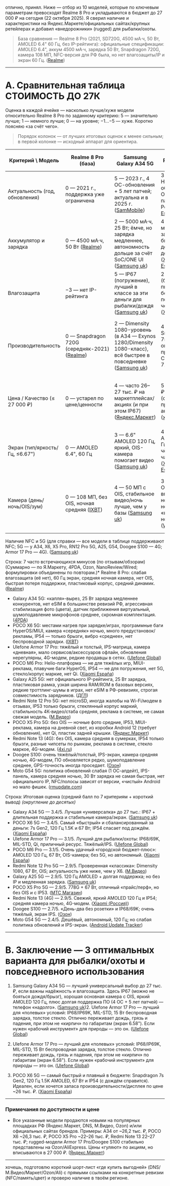 отлично, принял. Ниже — отбор из 10 моделей, которые по ключевым параметрам превосходят Realme 8 Pro и укладываются в бюджет до 27 000 ₽ на сегодня (22 октября 2025). Я сверил наличие и характеристики на Яндекс.Маркете/официальных сайтах/крупных ретейлерах и добавил «внедорожники» (rugged) для рыбалки/охоты.

> База сравнения — Realme 8 Pro (2021, SD720G, 4500 мА·ч, 50 Вт, AMOLED 6.4" 60 Гц, без IP-рейтинга): официальные спецификации: AMOLED 6.4", аккум 4500 мА·ч, зарядка 50 Вт, Snapdragon 720G, камера 108 МП, NFC-версия для РФ была, но нет влагозащиты/IP и экран 60 Гц. ([Realme][1])

---

# A. Сравнительная таблица СТОИМОСТЬ ДО 27К

Оценка в каждой ячейке — насколько лучше/хуже модели относительно Realme 8 Pro по заданному критерию: 5 — значительно лучше; 1 — немного лучше; 0 — на уровне; −1…−5 — хуже. Коротко поясняю «за счёт чего».

> Порядок колонок — от лучших итоговых оценок к менее сильным; в первой колонке — исходный аппарат для ориентира.



| Критерий \ Модель                  | Realme 8 Pro (база)                              | Samsung Galaxy A34 5G                                                                                           | POCO X6 5G                                                                                    | Ulefone Armor 17 Pro                                                                                               | POCO M6 Pro (4G)                                                                                            | Samsung Galaxy A25 5G                                                          | Redmi Note 12 Pro 5G                                                                 | POCO X5 Pro 5G                                                                         | Redmi Note 13 (4G)                                                                             | Doogee S100                                                                  | Moto G54 5G                                                                                          |
| ---------------------------------- | ---------------------------------------------------- | ------------------------------------------------------------------------------------------------------------------- | ------------------------------------------------------------------------------------------------- | ---------------------------------------------------------------------------------------------------------------------- | --------------------------------------------------------------------------------------------------------------- | ---------------------------------------------------------------------------------- | ---------------------------------------------------------------------------------------- | ------------------------------------------------------------------------------------------ | -------------------------------------------------------------------------------------------------- | -------------------------------------------------------------------------------- | -------------------------------------------------------------------------------------------------------- |
| Актуальность (год, обновления) | 0 — 2021 г., поддержка уже ограничена                | 5 — 2023 г., 4 ОС-обновления + 5 лет патчей; актуальна и в 2025 г. ([SamMobile][2])                         | 3 — 2024 г., HyperOS/MIUI, обычно до 3 ОС + ~4 года патчей (по Poco) ([Xiaomi España][3]) | 2 — 2023 г. rugged-линейка, получает апдейты, но нерегулярно (бренд нишевой) ([Ulefone Global][4])                     | 2 — 2024 г., свежий, есть HyperOS/MIUI, типично 2–3 ОС/4 года патчей ([Xiaomi España][5])                       | 3 — 2023 г., длинная поддержка А-серии (больше, чем у базовой) ([Samsung uk][6])   | 2 — 2022/23 г., всё ещё актуален, но цикл короче Самсунга ([М.Видео][7])                 | 2 — 2023 г., ещё актуален, но цикл короче Samsung ([МТС Магазин][8])                       | 3 — 2024 г., свежая линейка, HyperOS, IP54 ([Xiaomi (Россия)][9])                                  | 1 — 2023 г., нишевый бренд, апдейты нерегулярны ([Озон][10])                     | 0/−1 — 2023 г., обычно 1 ОС-апдейт, дальше патчи; быстро EoL ([rmupdate.com][11])                    |
| Аккумулятор и зарядка          | 0 — 4500 мА·ч, 50 Вт ([Realme][1])                   | 2 — 5000 мА·ч, 25 Вт; ёмче, но зарядка медленнее, автономность дольше за счёт SoC/ONE UI ([Samsung uk][12])         | 4 — 5100 мА·ч, 67 Вт; заметно быстрее и дольше держит ([Xiaomi España][13])               | 4 — 5380 мА·ч + 66 Вт + **15 Вт Qi; прочный корпус, хорош для поля/леда ([AliExpress][14])                     | 4 — 5000 мА·ч, 67 Вт, энергоэффективный Helio G99-U, часто держит дольше ([Xiaomi España][5])           | 2 — 5000 мА·ч, 25 Вт; автономность неплохая, но зарядка скромная ([Samsung uk][6]) | 3 — 5000 мА·ч, 67 Вт; заметно быстрее и сопоставимо по времени работы ([М.Видео][7]) | 3 — 5000 мА·ч, 67 Вт; быстрый «подпит» ([DNS Shop][15])                                | 3 — 5000 мА·ч, 33–67 Вт в линейке; ощутимо лучше базы по ёмкости/часто по зарядке ([DNS Shop][16]) | 5 — 10 800 мА·ч + 66 Вт; кратно дольше, минус вес/габарит ([Озон][17])   | 3 — 6000 мА·ч (часто в РФ-версии), 30 Вт; существенно дольше по времени экрана ([Яндекс.Маркет][18]) |
| Влагозащита                    | −3 — нет IP-рейтинга                             | 5 — IP67 (погружение), лучший в классе за эти деньги для рыбалки/дождя ([Samsung uk][12])                   | 2 — IP54 (брызги/пыль), безопаснее под дождём, чем база ([Xiaomi Italia][19])                     | 5 — IP68/IP69K, MIL-STD — «внедорожник» (лужи, грязь, мороз) ([Ulefone Global][4])                             | 2 — IP54 (брызгозащита) — лучше, чем ничего ([Xiaomi España][5])                                                | 0 — официального IP нет (водо-/пылезащиты не заявлено) ([ДГЛ][20])             | 1 — IP53 (брызги), всё же лучше, чем у базы ([TSL][21])                                  | 1 — IP53 (брызги) — минимальная защита ([DNS Shop][15])                                    | 2 — IP54 (брызги/пыль) — лучше базы ([4xi.ru][22])                                                 | 5 — IP68/IP69K — полноценный «утилитарник» ([Озон][10])                  | 0 — водоотталкивающая обработка/без официального IP (обычно) — преимущество спорно                       |
| Производительность             | 0 — Snapdragon 720G (середняк-2021) ([Realme][1])    | 2 — Dimensity 1080-уровень (в A34 — Exynos 1280/Dimensity 1080-класс), всё быстрее в повседневке ([Samsung uk][12]) | 4 — Snapdragon 7s Gen2, ощутимый прирост в CPU/GPU vs 720G ([IXBT][23])                   | 1 — Helio G99: стабильный средний класс; не игровой топ, но бодрее 720G по энергопакету ([NanoReview.pro][24])         | 1 — Helio G99-Ultra: быстро в быту, ограничен в тяжёлых 3D ([Xiaomi España][5])                                 | 2 — Exynos 1280: шустрее 720G, тянет 120 Гц интерфейс ([Samsung uk][6])            | 3 — Dimensity 1080, устойчивее к нагрузкам, чем 720G ([TSL][21])                 | 3 — Snapdragon 778G, заметно резвее и стабильнее ([МТС Магазин][8])                | 1 — Snapdragon 685/Helio G99 в 4G-версии — чуть быстрее/сопоставимо в повседневке ([DNS Shop][16]) | 1 — Helio G99: хватает для задач на природе, но не про 3D                        | 0/1 — Dimensity 7020/Helio-класс, норм для повседневки                                                   |
| Цена / Качество (≤ 27 000 ₽)   | 0 — устарел по цене/ценности                         | 4 — часто 26–27 тыс. ₽ на маркетплейсах/акциях (и при этом IP67) ([Яндекс.Маркет][25])                      | 5 — ~26 300 ₽ за 8/256 (официальные продавцы, акции) ([xiacom.ru][26])                    | 4 — обычно 20–26 тыс. ₽ на Ozon/Али; много «железа» за деньги (IP68/69K, Qi) ([Озон][27])                          | 5 — 8/256 или 12/512 до 25–27 тыс. ₽ при распродажах (официальные страницы + DNS/Ozon) ([Xiaomi España][5]) | 4 — 22–26 тыс. ₽, сильное ПО/обновления за бюджетную цену ([ДГЛ][20])              | 3 — часто в районе 23–27 тыс. ₽ (5G, 67 Вт, камера) ([М.Видео][7])                       | 5 — 22–26 тыс. ₽ (частые акции/остатки) — топ за свои деньги ([DNS Shop][15])          | 4 — 22–27 тыс. ₽ (много конфигураций) ([Xiaomi (Россия)][9])                                       | 4 — 20–26 тыс. ₽ (защита/аккум уникальны в бюджете) ([Озон][28])             | 4 — 15–22 тыс. ₽, очень выгоден по цене                                                                  |
| Экран (тип/яркость/Гц, ≤6.67") | 0 — AMOLED 6.4", 60 Гц                           | 3 — 6.6" AMOLED 120 Гц, яркий, OIS-камера помогает видео ([Samsung uk][12])                                 | 4 — 6.67" AMOLED 120 Гц 1.5K, выше чёткость/частота ([Xiaomi España][3])                  | 1 — 6.58" IPS 120 Гц (не AMOLED), но очень яркий для IPS, ударостойкое стекло ([Озон][27])                         | 4 — 6.67" AMOLED 120 Гц, тонкие рамки ([Xiaomi España][5])                                              | 3 — 6.5" AMOLED 120 Гц, комфортно на солнце ([Samsung uk][6])              | 3 — 6.67" AMOLED 120 Гц ([TSL][21])                                              | 3 — 6.67" AMOLED 120 Гц ([DNS Shop][15])                                           | 3 — 6.67" AMOLED 120 Гц, Corning GG5 ([DNS Shop][16])                                      | 1 — 6.58" IPS 120 Гц (защищённый модуль) ([Озон][10])                        | 1 — 6.5" IPS 120 Гц (менее контрастен, но плавный)                                                   |
| Камера (день/ночь/OIS/зум)     | 0 — 108 МП, без OIS, ночная средняя ([IXBT][29]) | 4 — 50 МП с OIS, стабильное видео/ночь лучше, чем у базы ([Samsung uk][12])                                 | 3 — 64 МП с OIS, шаг вперёд по ночи/видео; не «камерофон», но ровно ([WIRED][30])             | 2 — 108 МП (HM2) + ночное видение, без телевизума; днём ок, ночью лучше за счёт сенсора/ночн.режима ([AliExpress][14]) | 3 — 64 МП с OIS — заметно лучше по стабильности и ночи, чем у базы ([Xiaomi España][5])                 | 3 — 50 МП с OIS: фото/видео стабильнее базы ([Samsung uk][6])                  | 3 — 50 МП с OIS (D1080-платформа), ровная съёмка днём/ночью ([М.Видео][7])           | 2 — 108 МП без OIS: днём хорошо, ночью средне, видео уступает A34/X6 ([Яндекс.Маркет][31]) | 2 — 108 МП без OIS, днём ок, ночью средне (IP54 спасает под дождём) ([4xi.ru][22])                 | 2 — 108 МП, ночные режимы есть; без оптики/телезума, сильная тряска → хуже видео | 1 — без OIS, днём ок, ночью средне                                                                       |

Наличие NFC и 5G (для справки — все модели в таблице поддерживают NFC; 5G — у A34, X6, X5 Pro, RN12 Pro 5G, A25, G54, Doogee S100 — 4G; Armor 17 Pro — 4G). ([Samsung uk][12])

Строка: 7 часто встречающихся минусов (по отзывам/обзорам)
(Суммарно — по Я.Маркету, 4PDA, Ozon, NanoReview/Wired; формулировки объединены по повторам.)* Realme 8 Pro: слабая влагозащита (её нет), 60 Гц экран, средняя ночная камера, нет OIS, быстрая потеря поддержки, пластиковый корпус, средний динамик. ([Realme][1])
* Galaxy A34 5G: «капля»-вырез, 25 Вт зарядка медленнее конкурентов, нет eSIM в большинстве ревизий РФ, агрессивная стабилизация фото (цвета), датчик приближения виртуальный, шумоподавление микрофонов среднее, скромная комплектация. ([4PDA][32])
* POCO X6 5G: местами нагрев при зарядке/играх, программные баги HyperOS/MIUI, камера «середняк» ночью, много предустановок/рекламы, IP54 — только брызги, вибро «среднее», нет беспроводной зарядки. ([IXBT][23])
* Ulefone Armor 17 Pro: тяжёлый и толстый, IPS-матрица, камера «дневная», мало сервисов/аксессуаров офлайн, обновления нерегулярны, 4G-модем, редкие продавцы в сетях. ([Ulefone Global][4])
* POCO M6 Pro: Helio-платформа — не для тяжёлых игр, MIUI-реклама, плавучие баги HyperOS, IP54 — не для погружения, нет 5G, стекло/корпус маркие, нет Qi. ([Xiaomi España][5])
* Galaxy A25 5G: нет официального IP-рейтинга, 25 Вт зарядка, пластиковая рамка, узкая ширина RAM/ROM в базовых версиях, редкие троттлинг-шумы в играх, нет eSIM в РФ-ревизиях, строгая совместимость зарядников. ([ДГЛ][20])
* Redmi Note 12 Pro 5G: нет microSD, иногда жалобы на Wi-Fi/модем в отзывах, IP53 только брызги, стеклянный корпус маркий, стабильность 4К-видео/стаба средняя, реклама в системе, не самая свежая модель. ([М.Видео][7])
* POCO X5 Pro 5G: без OIS — ночные фото средние, IP53, MIUI-реклама, камера на дневной свет, из коробки Android 12 (требует обновления), нет Qi, пластик задней крышки. ([Яндекс.Маркет][31])
* Redmi Note 13 (4G): без OIS, камера средняя в сумерках, IP54 только брызги, разные чипсеты по рынкам, реклама в системе, стекло маркое, 4G-модем. ([4xi.ru][22])
* Doogee S100: очень тяжёлый/толстый, IPS-экран, камера средняя ночью, 4G-модем, ПО обновляется редко, шумоподавление среднее, GPS-точность иногда проседает. ([Озон][10])
* Moto G54 5G: политика обновлений слабая (1 ОС-апдейт), IPS-панель, камера средняя ночью, 30 Вт зарядка не самая быстрая, нет официального IP, NFC/полосы зависят от версии, «чистый» Android но мало фишек. ([rmupdate.com][11])

Строка: Итоговая оценка (средний балл по 7 критериям + короткий вывод)
*(округление до десятых)*

* Galaxy A34 5G — 3.4/5. Лучшая «универсалка» до 27 тыс.: IP67 + длительная поддержка и стабильные камера/экран. ([Samsung uk][12])
* POCO X6 5G — 3.4/5. Самый «быстрый» и сбалансированный за деньги: 7s Gen2, 120 Гц 1.5K и 67 Вт; IP54 спасает под дождём. ([Xiaomi España][13])
* Ulefone Armor 17 Pro — 3.1/5. Лучший для рыбалки/охоты: IP68/69K, MIL-STD, Qi, приличный ресурс. Тяжёлый/IPS. ([Ulefone Global][4])
* POCO M6 Pro — 3.1/5. Очень удачный «городской бюджет-плюс»: AMOLED 120 Гц, 67 Вт, OIS-камера; без 5G, но автономный. ([Xiaomi España][5])
* Redmi Note 12 Pro 5G — 2.9/5. Проверенная «классика»: Dimensity 1080, 67 Вт, OIS; актуальность уже ниже, чем у X6. ([М.Видео][7])
* Galaxy A25 5G — 2.9/5. 120 Гц AMOLED + долгая поддержка; но без IP и медленная зарядка. ([Samsung uk][6])
* POCO X5 Pro 5G — 2.9/5. 778G + 67 Вт, отличный «прайс/перф», но без OIS и с IP53. ([МТС Магазин][8])
* Redmi Note 13 (4G) — 2.9/5. Свежий, яркий AMOLED 120 Гц и IP54; средняя камера ночью, 4G-модем. ([Xiaomi (Россия)][9])
* Doogee S100 — 2.7/5. «День-два без розетки» и IP68/69K; очень тяжёлый, экран IPS. ([Озон][17])
* Moto G54 5G — 2.4/5. Дешёвый, автономный, 120 Гц; но слабая политика обновлений и IPS-экран. ([Android Update Tracker][33])

---

# B. Заключение — 3 оптимальных варианта для рыбалки/охоты и повседневного использования

1. Samsung Galaxy A34 5G — лучший универсальный выбор до 27 тыс. ₽, если важны надёжность и влагозащита. Здесь IP67 (можно не бояться дождя/брызг), хорошая основная камера с OIS, яркий AMOLED 120 Гц, плюс долгая поддержка ПО (4 ОС + 5 лет патчей) — телефон «надолго». ([Samsung uk][12])2. Ulefone Armor 17 Pro — лучший для «полевых» условий: IP68/IP69K, MIL-STD, 15 Вт беспроводная зарядка, толстое стекло. Отлично переживает дождь, грязь и падения, при этом не «кирпич» по габаритам (экран 6.58"). Если нужен «рабочий инструмент» для природы — это он. ([Ulefone Global][4])

2. Ulefone Armor 17 Pro — лучший для «полевых» условий: IP68/IP69K, MIL-STD, 15 Вт беспроводная зарядка, толстое стекло. Отлично переживает дождь, грязь и падения, при этом не «кирпич» по габаритам (экран 6.58"). Если нужен «рабочий инструмент» для природы — это он. ([Ulefone Global][4])

3. POCO X6 5G — самый быстрый и плавный в бюджете: Snapdragon 7s Gen2, 120 Гц 1.5K AMOLED, 67 Вт и IP54 (с дождём справится). Идеален, если хочется запаса производительности/дисплея по цене ~26 тыс. ₽. ([Xiaomi España][13])

---

### Примечания по доступности и цене

* Все указанные модели продаются новыми на популярных площадках РФ (Яндекс.Маркет, DNS, М.Видео, Ozon) и/или официальных сайтах брендов. Примеры: A34 от ~26,2 тыс. ₽, POCO X6 ~26,3 тыс. ₽, POCO X5 Pro ~22–26 тыс. ₽, Redmi Note 13 22–27 тыс. ₽; rugged-модели Armor 17 Pro/Doogee S100 стабильно представлены на Ozon/AliExpress. Цены «гуляют» по акциям, но вписываются в 27 000 ₽. ([Яндекс.Маркет][25])

---

хочешь, подготовлю короткий шорт-лист «где купить выгодней» (DNS/М.Видео/Маркет/Оzon/Ali) с прямыми ссылками на конкретные ревизии (NFC/память/цвет) и проверю наличие в твоём регионе.

[1]: https://www.realme.com/ru/realme-8-pro/specs?utm_source=chatgpt.com "realme 8 Pro спецификаций - realme (Россия)"
[2]: https://www.sammobile.com/news/samsung-galaxy-a54-a34-5g-four-major-os-upgrades/?utm_source=chatgpt.com "Samsung's Galaxy A54 5G and A34 5G will get lots of updates"
[3]: https://www.mi.com/global/product/poco-x6/?utm_source=chatgpt.com "POCO X6 - Xiaomi Global"
[4]: https://www.ulefone.com/products/armor-17-pro?utm_source=chatgpt.com "Ulefone Armor 17 Pro, Next-Gen Performance and ... - Ulefone Global"
[5]: https://www.mi.com/global/product/poco-m6-pro/specs/ "POCO M6 Pro  Specs - Xiaomi Global"
[6]: https://www.samsung.com/ru/smartphones/galaxy-a/galaxy-a25-5g-yellow-256gb-sm-a256ezyhcau/?utm_source=chatgpt.com "Samsung Galaxy A25 8/256 Гб [SM-A256] Жёлтый - смартфон, отзывы ..."
[7]: https://www.mvideo.ru/products/smartfon-xiaomi-redmi-note-12-pro-5g-8-256gb-black-400128793?utm_source=chatgpt.com "Смартфон Xiaomi Redmi Note 12 Pro 5G 8/256GB Black"
[8]: https://shop.mts.ru/product/smartfon-poco-x5-pro-8-256gb-chernyj?utm_source=chatgpt.com "Смартфон Poco X5 Pro 8/256Gb Черный: купить по цене 25 990 рублей в ..."
[9]: https://mi-shop.com/catalog/smartphones/redmi-note-13/?utm_source=chatgpt.com "Смартфоны Xiaomi Redmi Note 13 - Xiaomi (Россия)"
[10]: https://www.ozon.ru/product/doogee-smartfon-doogee-s100-globalnaya-versiya-nfc-kamera-108-mp-zaryadka-66-vt-10800mah-1379359068/?utm_source=chatgpt.com "Смартфон Doogee S100 - купить по ... - OZON"
[11]: https://rmupdate.com/2024/03/07/how-many-software-updates-will-the-motorola-g54-5g/?utm_source=chatgpt.com "How Many Software Updates will the Motorola G54 5G Receive?"
[12]: https://www.samsung.com/ru/smartphones/galaxy-a/galaxy-a34-5g-silver-256gb-sm-a346ezseser/?utm_source=chatgpt.com "Samsung Galaxy A34 5G (SM-A346E) смартфон, 256 ГБ Серебряный | Samsung ..."
[13]: https://www.mi.com/global/product/poco-x6/specs/?utm_source=chatgpt.com "POCO X6 Specs - Xiaomi Global"
[14]: https://aliexpress.ru/item/1005008379530201.html?utm_source=chatgpt.com "Ulefone Armor 17 Pro 8 ГБ + 256 ГБ 6,58 ... - AliExpress"
[15]: https://www.dns-shop.ru/product/fdeeb3c47ce6ed20/667-smartfon-poco-x5-pro-256-gb-zeltyj/?utm_source=chatgpt.com "6.67\" Смартфон POCO X5 Pro 256 ГБ желтый - DNS"
[16]: https://www.dns-shop.ru/product/282391f78dcced20/667-smartfon-xiaomi-redmi-note-13-128-gb-sinij/?utm_source=chatgpt.com "6.67\" Смартфон Xiaomi Redmi Note 13 128 ГБ синий - DNS"
[17]: https://www.ozon.ru/product/doogee-smartfon-s100-12-256-gb-chernyy-979499179/?utm_source=chatgpt.com "Смартфон Doogee S100 256 ГБ 12 ГБ Черный 6.58 IPS S100 купить c ..."
[18]: https://market.yandex.ru/search?text=moto+g54&utm_source=chatgpt.com "Moto g54 — купить по низкой цене на Яндекс Маркете"
[19]: https://www.po.co/global/product/poco-x6/specs/?utm_source=chatgpt.com "POCO X6 | POCO Global"
[20]: https://www.dgl.ru/reviews/obzor-smartfona-samsung-galaxy-a25-5g.html?utm_source=chatgpt.com "Обзор смартфона Samsung Galaxy A25 5G - DGL.RU"
[21]: https://teslu.ru/phones/xiaomi/xiaomi-redmi-note-12-pro-5g?utm_source=chatgpt.com "Xiaomi Redmi Note 12 Pro 5G: все технические характеристики, дата ..."
[22]: https://4xi.ru/smartphones/redmi-note-13/?utm_source=chatgpt.com "Redmi Note 13 - характеристики, фото, отзывы, цены"
[23]: https://www.ixbt.com/live/mobile/obzor-poco-x6-5g.html?utm_source=chatgpt.com "Обзор смартфона Poco X6 5G: набор ... - iXBT.com"
[24]: https://nanoreview.pro/phone/ulefone-armor-17-pro?utm_source=chatgpt.com "Ulefone Armor 17 Pro: характеристики, цена и отзывы"
[25]: https://market.yandex.ru/category/smartfony-samsung-galaxy-a34-5g?utm_source=chatgpt.com "Смартфоны Samsung Galaxy A34 5G - Яндекс Маркет"
[26]: https://xiacom.ru/catalog/product/smartfon-poco-x6-5g-8gb-256gb-black-eu/specification?utm_source=chatgpt.com "Смартфон Poco X6 5G 8Gb/256Gb Black EU X6 - характеристики и инструкции"
[27]: https://www.ozon.ru/product/ulefone-smartfon-ulefone-armor-17-pro-global-8-256-gb-chernyy-1702836536/?utm_source=chatgpt.com "Смартфон ULEFONE armor 17 pro - купить по ... - OZON"
[28]: https://www.ozon.ru/product/doogee-smartfon-s100-6-58-dyuymovyy-displey-fhd-120-gts-12-gb-256-gb-bystraya-zaryadka-66-1402813655/?utm_source=chatgpt.com "Doogee Смартфон S100 6,58-дюймовый ... - OZON"
[29]: https://www.ixbt.com/mobile/realme-8-pro-review.html?utm_source=chatgpt.com "Обзор смартфона Realme 8 Pro: тонкий и легкий красавец с камерой 108 Мп"
[30]: https://www.wired.com/review/xiaomi-poco-x6-pro-and-poco-x6-phones?utm_source=chatgpt.com "Review: Xiaomi Poco X6 and X6 Pro Phones"
[31]: https://market.yandex.ru/card/poco-x5-pro-5g/103581146954/spec?utm_source=chatgpt.com "Смартфон Xiaomi POCO X5 Pro 5G 8/256 ГБ Global, Dual nano SIM, черный"
[32]: https://4pda.to/forum/index.php?showtopic=1063702&utm_source=chatgpt.com "Samsung Galaxy A34 - Обсуждение - 4PDA"
[33]: https://www.androidupdatetracker.com/p/motorola-moto-g54?utm_source=chatgpt.com "Motorola Moto G54 latest Android version info - Android Update Tracker"
